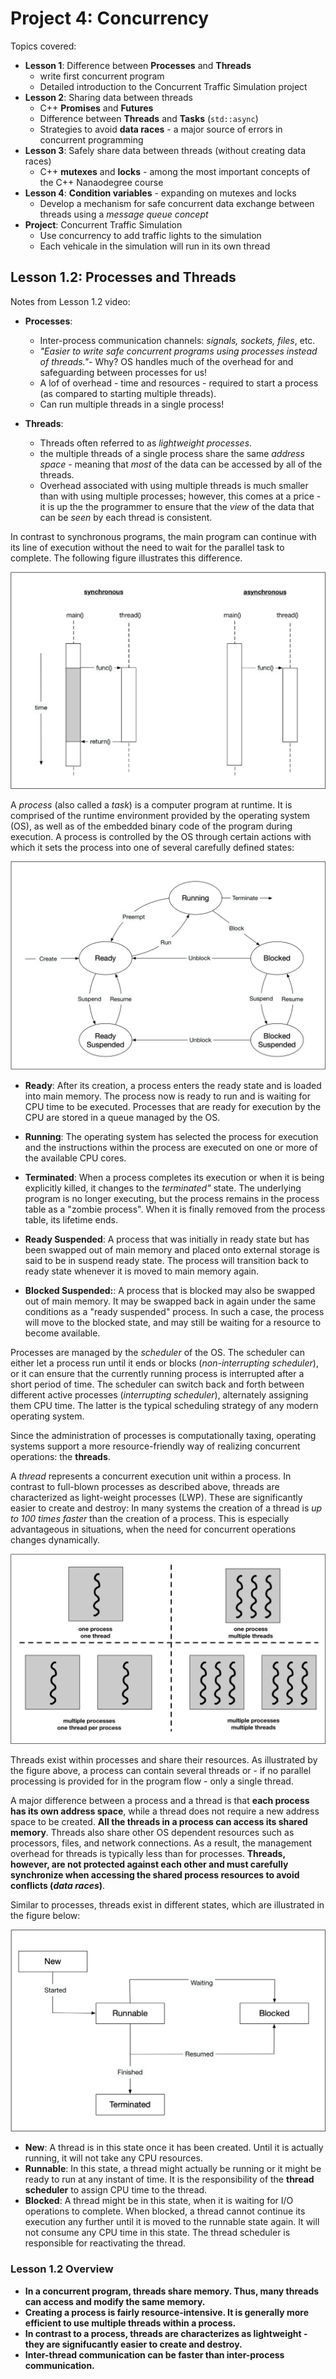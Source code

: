 # Project 4: Concurrency 

Topics covered:

- __Lesson 1__: Difference between __Processes__ and __Threads__
  - write first concurrent program
  - Detailed introduction to the Concurrent Traffic Simulation project
- __Lesson 2__: Sharing data between threads
  - C++ __Promises__ and __Futures__
  - Difference between __Threads__ and __Tasks__ (`std::async`)
  - Strategies to avoid __data races__ - a major source of errors in concurrent programming
- __Lesson 3__: Safely share data between threads (without creating data races)
  - C++ __mutexes__ and __locks__ - among the most important concepts of the C++ Nanaodegree course
- __Lesson 4__: __Condition variables__ - expanding on mutexes and locks
  - Develop a mechanism for safe concurrent data exchange between threads using a _message queue concept_
- __Project__: Concurrent Traffic Simulation
  - Use concurrency to add traffic lights to the simulation
  - Each vehicale in the simulation will run in its own thread


## Lesson 1.2: Processes and Threads

Notes from Lesson 1.2 video:

- __Processes__:
  - Inter-process communication channels: _signals, sockets, files_, etc.
  - _"Easier to write safe concurrent programs using processes instead of threads."_- Why? OS handles much of the overhead for and safeguarding between processes for us!
  - A lof of overhead - time and resources - required to start a process (as compared to starting multiple threads).
  - Can run multiple threads in a single process!

- __Threads__:
  - Threads often referred to as _lightweight processes_.
  - the multiple threads of a single process share the same _address space_ - meaning that _most_ of the data can be accessed by all of the threads.
  - Overhead associated with using multiple threads is much smaller than with using multiple processes; however, this comes at a price - it is up the the programmer to ensure that the _view_ of the data that can be _seen_ by each thread is consistent.

In contrast to synchronous programs, the main program can continue with its line of execution without the need to wait for the parallel task to complete. The following figure illustrates this difference.

![](images/concurrency.png)

A _process_ (also called a _task_) is a computer program at runtime. It is comprised of the runtime environment provided by the operating system (OS), as well as of the embedded binary code of the program during execution. A process is controlled by the OS through certain actions with which it sets the process into one of several carefully defined states:

![](images/process_states.png)

- __Ready__: After its creation, a process enters the ready state and is loaded into main memory. The process now is ready to run and is waiting for CPU time to be executed. Processes that are ready for execution by the CPU are stored in a queue managed by the OS.
- __Running__: The operating system has selected the process for execution and the instructions within the process are executed on one or more of the available CPU cores.
- __Terminated__: When a process completes its execution or when it is being explicitly killed, it changes to the _terminated"_ state. The underlying program is no longer executing, but the process remains in the process table as a "zombie process". When it is finally removed from the process table, its lifetime ends.
- __Ready Suspended__: A process that was initially in ready state but has been swapped out of main memory and placed onto external storage is said to be in suspend ready state. The process will transition back to ready state whenever it is moved to main memory again.

- __Blocked Suspended:__: A process that is blocked may also be swapped out of main memory. It may be swapped back in again under the same conditions as a "ready suspended" process. In such a case, the process will move to the blocked state, and may still be waiting for a resource to become available.

Processes are managed by the _scheduler_ of the OS. The scheduler can either let a process run until it ends or blocks (_non-interrupting scheduler_), or it can ensure that the currently running process is interrupted after a short period of time. The scheduler can switch back and forth between different active processes (_interrupting scheduler_), alternately assigning them CPU time. The latter is the typical scheduling strategy of any modern operating system.

Since the administration of processes is computationally taxing, operating systems support a more resource-friendly way of realizing concurrent operations: the __threads__.

A _thread_ represents a concurrent execution unit within a process. In contrast to full-blown processes as described above, threads are characterized as light-weight processes (LWP). These are significantly easier to create and destroy: In many systems the creation of a thread is _up to 100 times faster_ than the creation of a process. This is especially advantageous in situations, when the need for concurrent operations changes dynamically.

![](images/threads_processes.png)

Threads exist within processes and share their resources. As illustrated by the figure above, a process can contain several threads or - if no parallel processing is provided for in the program flow - only a single thread.

A major difference between a process and a thread is that __each process has its own address space__, while a thread does not require a new address space to be created. __All the threads in a process can access its shared memory__. Threads also share other OS dependent resources such as processors, files, and network connections. As a result, the management overhead for threads is typically less than for processes. __Threads, however, are not protected against each other and must carefully synchronize when accessing the shared process resources to avoid conflicts (_data races_)__.

Similar to processes, threads exist in different states, which are illustrated in the figure below:

![](images/thread_states.png)

- __New__: A thread is in this state once it has been created. Until it is actually running, it will not take any CPU resources.
- __Runnable__: In this state, a thread might actually be running or it might be ready to run at any instant of time. It is the responsibility of the __thread scheduler__ to assign CPU time to the thread.
- __Blocked__: A thread might be in this state, when it is waiting for I/O operations to complete. When blocked, a thread cannot continue its execution any further until it is moved to the runnable state again. It will not consume any CPU time in this state. The thread scheduler is responsible for reactivating the thread.

### Lesson 1.2 Overview

- __In a concurrent program, threads share memory. Thus, many threads can access and modify the same memory.__
- __Creating a process is fairly resource-intensive. It is generally more efficient to use multiple threads within a process.__
- __In contrast to a process, threads are characterizes as lightweight - they are signifucantly easier to create and destroy.__
- __Inter-thread communication can be faster than inter-process communication.__